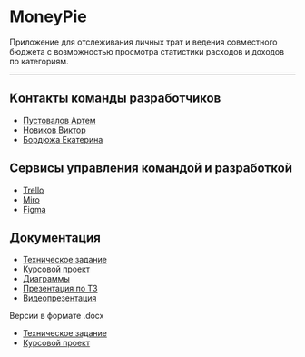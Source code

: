 # MoneyPie
Приложение для отслеживания личных трат и ведения совместного бюджета с возможностью просмотра статистики расходов и доходов по категориям.
***

## Kонтакты команды разработчиков
- [Пустовалов Артем](https://github.com/pustart)
- [Новиков Виктор](https://github.com/qlbili)
- [Бордюжа Екатерина](https://github.com/userkatrishaa)

## Сервисы управления командой и разработкой
- [Trello](https://trello.com/b/N00qtBy0/dev-tasks)
- [Miro](https://miro.com/app/board/uXjVPg7Ydy4=/)
- [Figma](https://www.figma.com/file/sSEitvomcGrNhRZSfyei1C/Logo-development?node-id=0%3A1&t=bOE8AeAarE1Qm5mk-1)

## Документация
- [Техническое задание](documentation/Technical_task_MoneyPie.pdf)
- [Курсовой проект](documentation/Course_work_MoneyPie.pdf)
- [Диаграммы](diagrams.md)
- [Презентация по ТЗ](https://docs.google.com/presentation/d/1vn5QIXNiwpEZ5kZq6l0nzbCbWc6k9gUROZVHo6Bu4go/edit?usp=sharing)
- [Видеопрезентация](https://www.youtube.com/watch?v=PCfgFU2Bb5I)

Версии в формате .docx
- [Техническое задание](documentation/Technical_task_MoneyPie.docx)
- [Курсовой проект](documentation/Course_work_MoneyPie.docx)

